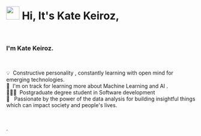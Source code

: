 # <img src="https://cdn.jsdelivr.net/gh/Th3Wall/assets-cdn/PersonalGithubReadme/HandGreet.gif" width="35px" />&nbsp;<b>Hi, It's Kate Keiroz,</b>
<br>


  ### I'm Kate Keiroz.
   <br>
    
  💡 &nbsp;Constructive personality , constantly learning with open mind for emerging technologies.<br>
  🌱 &nbsp;I'm on track for learning more about  Machine Learning and AI  .\
  👩🏻‍🎓 &nbsp;Postgraduate degree student in Software development  <br>
  💬 &nbsp; Passionate by the power of the data analysis for building insightful things which can impact society and people's lives.
</p>
<br>









<!---
katekeiroz-dev/katekeiroz-dev is a ✨ special ✨ repository because its `README.md` (this file) appears on your GitHub profile.
You can click the Preview link to take a look at your changes.
--->
.
